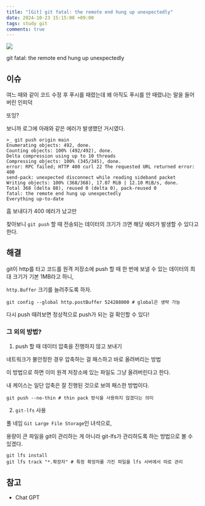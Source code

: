 ```yaml
---
title: "[Git] git fatal: the remote end hung up unexpectedly"
date: 2024-10-23 15:15:00 +09:00
tags: study git
comments: true
---
```


<a href="https://hits.seeyoufarm.com"><img src="https://hits.seeyoufarm.com/api/count/incr/badge.svg?url=https://infiduk.github.io/2024/10/23/git.html&count_bg=%23EDD513&title_bg=%23555555&icon=&icon_color=%23E7E7E7&title=%E2%9C%A8+page+view+%E2%9C%A8&edge_flat=false" /></a>

git fatal: the remote end hung up unexpectedly

## 이슈

여느 때와 같이 코드 수정 후 푸시를 때렸는데 왜 아직도 푸시를 안 때렸냐는 말을 들어버린 인피덕

또잉?

보니까 로그에 아래와 같은 에러가 발생했던 거시였다.

```shell
>_ git push origin main
Enumerating objects: 492, done.
Counting objects: 100% (492/492), done.
Delta compression using up to 10 threads
Compressing objects: 100% (345/345), done.
error: RPC failed; HTTP 400 curl 22 The requested URL returned error: 400
send-pack: unexpected disconnect while reading sideband packet
Writing objects: 100% (368/368), 17.07 MiB | 12.10 MiB/s, done.
Total 368 (delta 88), reused 0 (delta 0), pack-reused 0
fatal: the remote end hung up unexpectedly
Everything up-to-date
```

흠 보내다가 400 에러가 났고만

찾아보니 `git push` 할 때 전송되는 데이터의 크기가 크면 해당 에러가 발생할 수 있다고 한다.

## 해결

git이 http를 타고 코드를 원격 저장소에 push 할 때 한 번에 보낼 수 있는 데이터의 최대 크기가 기본 1MB라고 하니,

`http.Buffer` 크기를 늘려주도록 하자.

```shell
git config --global http.postBuffer 524288000 # global은 생략 가능
```

다시 push 때려보면 정상적으로 push가 되는 걸 확인할 수 있다!

### 그 외의 방법?

1. push 할 때 데이터 압축을 진행하지 않고 보내기

네트워크가 불안정한 경우 압축하는 걸 패스하고 바로 올려버리는 방법

이 방법으로 하면 이미 원격 저장소에 있는 파일도 그냥 올려버린다고 한다.

내 케이스는 일단 압축은 잘 진행된 것으로 보여 패스한 방법이다.

```shell
git push --no-thin # thin pack 방식을 사용하지 않겠다는 의미
```

2. `git-lfs` 사용

풀 네임 `Git Large File Storage`인 녀석으로,

용량이 큰 파일을 git이 관리하는 게 아니라 git-lfs가 관리하도록 하는 방법으로 볼 수 있겠다.

```shell
git lfs install
git lfs track "*.확장자" # 특정 확장자를 가진 파일을 lfs 서버에서 따로 관리
```

## 참고

- Chat GPT
